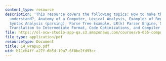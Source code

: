 ```yaml
---
content_type: resource
description: 'This resource covers the following topics: How to make the computer
  understand?, Anatomy of a Computer, Lexical Analysis, Examples of Regular Expressions,
  Syntax Analysis (parsing), Parse Tree Example, LR(k) Parser Engine, Semantic Analysis,
  Translation to Intermediate Format, Code Optimizations, and Compiler Derby.'
file: https://ol-ocw-studio-app-qa.s3.amazonaws.com/courses/6-035-computer-language-engineering-sma-5502-fall-2005/b11cb4ffa27f6b5d19a76f8be2fd93cc_14_wrapup.pdf
file_type: application/pdf
resourcetype: Document
title: 14_wrapup.pdf
uid: b11cb4ff-a27f-6b5d-19a7-6f8be2fd93cc
---
```

